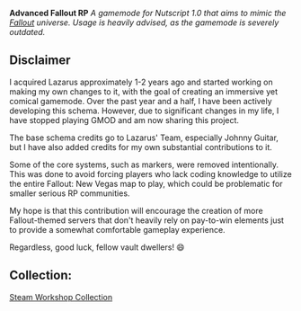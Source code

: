 **Advanced Fallout RP**
*A gamemode for Nutscript 1.0 that aims to mimic the [Fallout](https://en.wikipedia.org/wiki/Fallout_(series)) universe. Usage is heavily advised, as the gamemode is severely outdated.*

## Disclaimer

I acquired Lazarus approximately 1-2 years ago and started working on making my own changes to it, with the goal of creating an immersive yet comical gamemode. Over the past year and a half, I have been actively developing this schema. However, due to significant changes in my life, I have stopped playing GMOD and am now sharing this project.

The base schema credits go to Lazarus' Team, especially Johnny Guitar, but I have also added credits for my own substantial contributions to it.

Some of the core systems, such as markers, were removed intentionally. This was done to avoid forcing players who lack coding knowledge to utilize the entire Fallout: New Vegas map to play, which could be problematic for smaller serious RP communities.

My hope is that this contribution will encourage the creation of more Fallout-themed servers that don't heavily rely on pay-to-win elements just to provide a somewhat comfortable gameplay experience.

Regardless, good luck, fellow vault dwellers! 😄

## Collection: 
[Steam Workshop Collection](https://steamcommunity.com/sharedfiles/filedetails/?id=2220646019)
